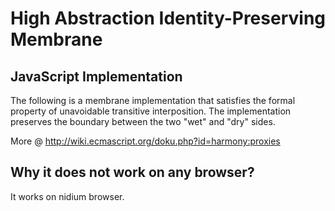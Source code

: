 High Abstraction Identity-Preserving Membrane 
=============================================

JavaScript Implementation 
-------------------------

The following is a membrane implementation that satisfies the formal
property of unavoidable transitive interposition. The implementation
preserves the boundary between the two "wet" and "dry" sides.

More @ http://wiki.ecmascript.org/doku.php?id=harmony:proxies


Why it does not work on any browser?
------------------------------------
It works on nidium browser.
